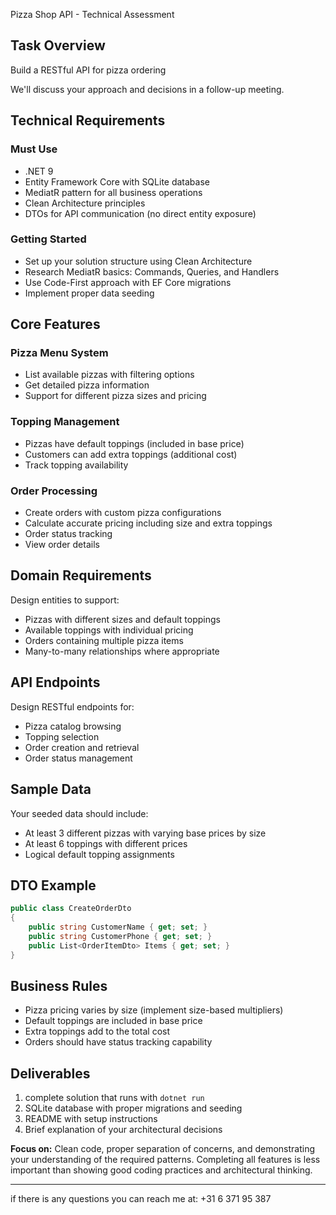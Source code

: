 Pizza Shop API - Technical Assessment

## Task Overview

Build a RESTful API for pizza ordering

We'll discuss your approach and decisions in a follow-up meeting.

## Technical Requirements

### Must Use

- .NET 9
- Entity Framework Core with SQLite database
- MediatR pattern for all business operations
- Clean Architecture principles
- DTOs for API communication (no direct entity exposure)

### Getting Started

- Set up your solution structure using Clean Architecture
- Research MediatR basics: Commands, Queries, and Handlers
- Use Code-First approach with EF Core migrations
- Implement proper data seeding

## Core Features

### Pizza Menu System

- List available pizzas with filtering options
- Get detailed pizza information
- Support for different pizza sizes and pricing

### Topping Management

- Pizzas have default toppings (included in base price)
- Customers can add extra toppings (additional cost)
- Track topping availability

### Order Processing

- Create orders with custom pizza configurations
- Calculate accurate pricing including size and extra toppings
- Order status tracking
- View order details

## Domain Requirements

Design entities to support:

- Pizzas with different sizes and default toppings
- Available toppings with individual pricing
- Orders containing multiple pizza items
- Many-to-many relationships where appropriate

## API Endpoints

Design RESTful endpoints for:

- Pizza catalog browsing
- Topping selection
- Order creation and retrieval
- Order status management

## Sample Data

Your seeded data should include:

- At least 3 different pizzas with varying base prices by size
- At least 6 toppings with different prices
- Logical default topping assignments

## DTO Example

```csharp
public class CreateOrderDto
{
    public string CustomerName { get; set; }
    public string CustomerPhone { get; set; }
    public List<OrderItemDto> Items { get; set; }
}
```

## Business Rules

- Pizza pricing varies by size (implement size-based multipliers)
- Default toppings are included in base price
- Extra toppings add to the total cost
- Orders should have status tracking capability

## Deliverables

1. complete solution that runs with `dotnet run`
2. SQLite database with proper migrations and seeding
3. README with setup instructions
4. Brief explanation of your architectural decisions


**Focus on:** Clean code, proper separation of concerns, and demonstrating your understanding of the required patterns. Completing all features is less important than showing good coding practices and architectural thinking.

---

if there is any questions you can reach me at: 
+31 6 371 95 387
